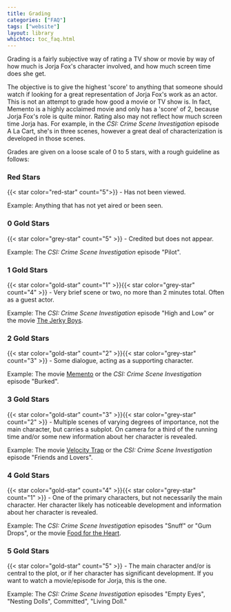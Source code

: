 ```yaml
---
title: Grading
categories: ["FAQ"]
tags: ["website"]
layout: library
whichtoc: toc_faq.html
---
```


Grading is a fairly subjective way of rating a TV show or movie by way of how much is Jorja Fox's character involved, and how much screen time does she get.

The objective is to give the highest 'score' to anything that someone should watch if looking for a great representation of Jorja Fox's work as an actor. This is not an attempt to grade how good a movie or TV show is. In fact, Memento is a highly acclaimed movie and only has a 'score' of 2, because Jorja Fox's role is quite minor. Rating also may not reflect how much screen time Jorja has. For example, in the _CSI: Crime Scene Investigation_ episode A La Cart, she's in three scenes, however a great deal of characterization is developed in those scenes.

Grades are given on a loose scale of 0 to 5 stars, with a rough guideline as follows:

### Red Stars

{{< star color="red-star" count="5">}} - Has not been viewed.

Example: Anything that has not yet aired or been seen.

### 0 Gold Stars

{{< star color="grey-star" count="5" >}} - Credited but does not appear.

Example: The _CSI: Crime Scene Investigation_ episode "Pilot".

### 1 Gold Stars

{{< star color="gold-star" count="1" >}}{{< star color="grey-star" count="4" >}} - Very brief scene or two, no more than 2 minutes total. Often as a guest actor.

Example: The _CSI: Crime Scene Investigation_ episode "High and Low" or the movie [The Jerky Boys](/library/actor/jerky-boys).


### 2 Gold Stars

{{< star color="gold-star" count="2" >}}{{< star color="grey-star" count="3" >}} - Some dialogue, acting as a supporting character.

Example: The movie [Memento](/library/actor/memento/) or the _CSI: Crime Scene Investigation_ episode "Burked".

### 3 Gold Stars

{{< star color="gold-star" count="3" >}}{{< star color="grey-star" count="2" >}} - Multiple scenes of varying degrees of importance, not the main character, but carries a subplot. On camera for a third of the running time and/or some new information about her character is revealed.

Example: The movie [Velocity Trap](/library/actor/velocity-trap/) or the _CSI: Crime Scene Investigation_ episode "Friends and Lovers".

### 4 Gold Stars

{{< star color="gold-star" count="4" >}}{{< star color="grey-star" count="1" >}} - One of the primary characters, but not necessarily the main character. Her character likely has noticeable development and information about her character is revealed.

Example: The _CSI: Crime Scene Investigation_ episodes "Snuff" or "Gum Drops", or the movie [Food for the Heart](/library/actor/food-for-the-heart/).

### 5 Gold Stars

{{< star color="gold-star" count="5" >}} - The main character and/or is central to the plot, or if her character has significant development. If you want to watch a movie/episode for Jorja, this is the one.

Example: The _CSI: Crime Scene Investigation_ episodes "Empty Eyes", "Nesting Dolls", Committed", "Living Doll."
